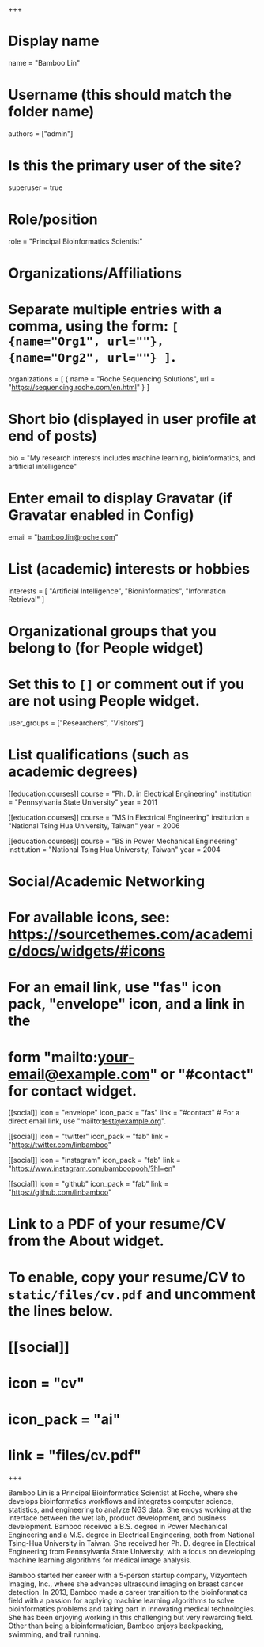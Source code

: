 +++
# Display name
name = "Bamboo Lin"

# Username (this should match the folder name)
authors = ["admin"]

# Is this the primary user of the site?
superuser = true

# Role/position
role = "Principal Bioinformatics Scientist"

# Organizations/Affiliations
#   Separate multiple entries with a comma, using the form: `[ {name="Org1", url=""}, {name="Org2", url=""} ]`.
organizations = [ { name = "Roche Sequencing Solutions", url = "https://sequencing.roche.com/en.html" } ]

# Short bio (displayed in user profile at end of posts)
bio = "My research interests includes machine learning, bioinformatics, and artificial intelligence"

# Enter email to display Gravatar (if Gravatar enabled in Config)
email = "bamboo.lin@roche.com"

# List (academic) interests or hobbies
interests = [
  "Artificial Intelligence",
  "Bioninformatics",
  "Information Retrieval"
]

# Organizational groups that you belong to (for People widget)
#   Set this to `[]` or comment out if you are not using People widget.
user_groups = ["Researchers", "Visitors"]

# List qualifications (such as academic degrees)
[[education.courses]]
  course = "Ph. D. in Electrical Engineering"
  institution = "Pennsylvania State University"
  year = 2011

[[education.courses]]
  course = "MS in Electrical Engineering"
  institution = "National Tsing Hua University, Taiwan"
  year = 2006

[[education.courses]]
  course = "BS in Power Mechanical Engineering"
  institution =  "National Tsing Hua University, Taiwan"
  year = 2004

# Social/Academic Networking
# For available icons, see: https://sourcethemes.com/academic/docs/widgets/#icons
#   For an email link, use "fas" icon pack, "envelope" icon, and a link in the
#   form "mailto:your-email@example.com" or "#contact" for contact widget.

[[social]]
  icon = "envelope"
  icon_pack = "fas"
  link = "#contact"  # For a direct email link, use "mailto:test@example.org".

[[social]]
  icon = "twitter"
  icon_pack = "fab"
  link = "https://twitter.com/linbamboo"

[[social]]
  icon = "instagram"
  icon_pack = "fab"
  link = "https://www.instagram.com/bamboopooh/?hl=en"

[[social]]
  icon = "github"
  icon_pack = "fab"
  link = "https://github.com/linbamboo"

# Link to a PDF of your resume/CV from the About widget.
# To enable, copy your resume/CV to `static/files/cv.pdf` and uncomment the lines below.
# [[social]]
#   icon = "cv"
#   icon_pack = "ai"
#   link = "files/cv.pdf"

+++

Bamboo Lin is a Principal Bioinformatics Scientist at Roche, where she develops bioinformatics workflows and integrates computer science, statistics, and engineering to analyze NGS data. She enjoys working at the interface between the wet lab, product development, and business development. Bamboo received a B.S. degree in Power Mechanical Engineering and a M.S. degree in Electrical Engineering, both from National Tsing-Hua University in Taiwan. She received her Ph. D. degree in Electrical Engineering from Pennsylvania State University, with a focus on developing machine learning algorithms for medical image analysis. 

Bamboo started her career with a 5-person startup company, Vizyontech Imaging, Inc., where she advances ultrasound imaging on breast cancer detection. In 2013, Bamboo made a career transition to the bioinformatics field with a passion for applying machine learning algorithms to solve bioinformatics problems and taking part in innovating medical technologies. She has been enjoying working in this challenging but very rewarding field. Other than being a bioinformatician, Bamboo enjoys backpacking, swimming, and trail running. 
